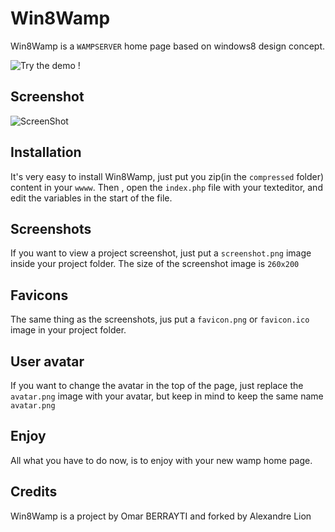 Win8Wamp
======

Win8Wamp is a `WAMPSERVER` home page based on windows8 design concept.

![Try the demo !](http://alexionfr.github.io/Win8Wamp/)

Screenshot
-------------

![ScreenShot](https://github.com/Alexionfr/Win8Wamp/blob/master/screenshot.png)

Installation
-------------

It's very easy to install Win8Wamp, just put you zip(in the `compressed` folder) content in your `wwww`.
Then , open the `index.php` file with your texteditor, and edit the variables in the start of the file.

Screenshots
-------------

If you want to view a project screenshot, just put a `screenshot.png` image inside your project folder.
The size of the screenshot image is `260x200`

Favicons
-------------

The same thing as the screenshots, jus put a `favicon.png` or `favicon.ico` image in your project folder.

User avatar
-------------

If you want to change the avatar in the top of the page, just replace the `avatar.png` image with your avatar, but keep in mind to keep the same name `avatar.png`

Enjoy
-------------

All what you have to do now, is to enjoy with your new wamp home page.

Credits
-------

Win8Wamp is a project by Omar BERRAYTI and forked by Alexandre Lion